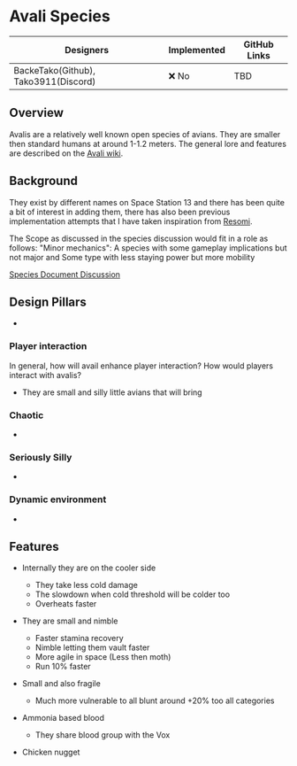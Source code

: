 # Avali Species

| Designers | Implemented | GitHub Links |
|---|---|---|
| BackeTako(Github), Tako3911(Discord) | :x: No | TBD |

## Overview

Avalis are a relatively well known open species of avians. They are smaller then standard humans at around 1-1.2 meters. The general lore and features are described on the [Avali wiki](https://avali.fandom.com/wiki/The_Official_Avali_Wiki).

## Background

They exist by different names on Space Station 13 and there has been quite a bit of interest in adding them, there has also been previous implementation attempts that I have taken inspiration from [Resomi](https://github.com/space-wizards/docs/pull/266).

The Scope as discussed in the species discussion would fit in a role as follows:
"Minor mechanics": A species with some gameplay implications but not major and Some type with less staying power but more mobility

[Species Document Discussion](https://discord.com/channels/310555209753690112/1264385774065815616/1264390827371663420)

## Design Pillars

- 

### Player interaction
In general, how will avail enhance player interaction? How would players interact with avalis?

- They are small and silly little avians that will bring 

### Chaotic

- 

### Seriously Silly

- 

### Dynamic environment

- 

## Features

- Internally they are on the cooler side
    - They take less cold damage
    - The slowdown when cold threshold will be colder too
    - Overheats faster

- They are small and nimble
    - Faster stamina recovery
    - Nimble letting them vault faster
    - More agile in space (Less then moth)
    - Run 10% faster

- Small and also fragile
    - Much more vulnerable to all blunt around +20% too all categories

- Ammonia based blood
    - They share blood group with the Vox

- Chicken nugget